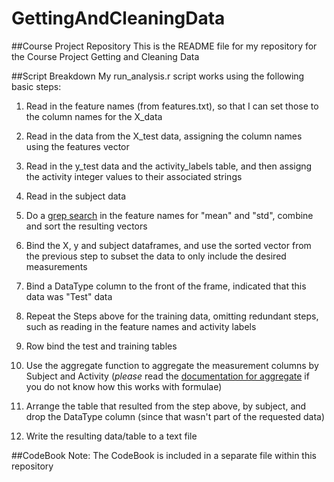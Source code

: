 # GettingAndCleaningData
##Course Project Repository
This is the README file for my repository for the Course Project Getting and Cleaning Data

##Script Breakdown
My run_analysis.r script works using the following basic steps:

1. Read in the feature names (from features.txt), so that I can set those to the column names for the X_data

2. Read in the data from the X_test data, assigning the column names using the features vector

3. Read in the y_test data and the activity_labels table, and then assigng the activity integer values to their associated strings

4. Read in the subject data

5. Do a [grep search](https://stat.ethz.ch/R-manual/R-devel/library/base/html/grep.html) in the feature names for "mean" and "std", combine and sort the resulting vectors

6. Bind the X, y and subject dataframes, and use the sorted vector from the previous step to subset the data to only include the desired measurements

7. Bind a DataType column to the front of the frame, indicated that this data was "Test" data

8. Repeat the Steps above for the training data, omitting redundant steps, such as reading in the feature names and activity labels

9. Row bind the test and training tables

10. Use the aggregate function to aggregate the measurement columns by Subject and Activity (*please* read the [documentation for aggregate](https://stat.ethz.ch/R-manual/R-patched/library/stats/html/aggregate.html) if you do not know how this works with formulae)

11. Arrange the table that resulted from the step above, by subject, and drop the DataType column (since that wasn't part of the requested data)

12. Write the resulting data/table to a text file


##CodeBook
Note: The CodeBook is included in a separate file within this repository







